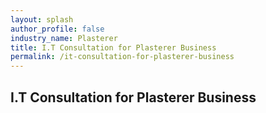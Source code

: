 ```yaml
---
layout: splash 
author_profile: false 
industry_name: Plasterer
title: I.T Consultation for Plasterer Business
permalink: /it-consultation-for-plasterer-business
---
```


## I.T Consultation for Plasterer Business